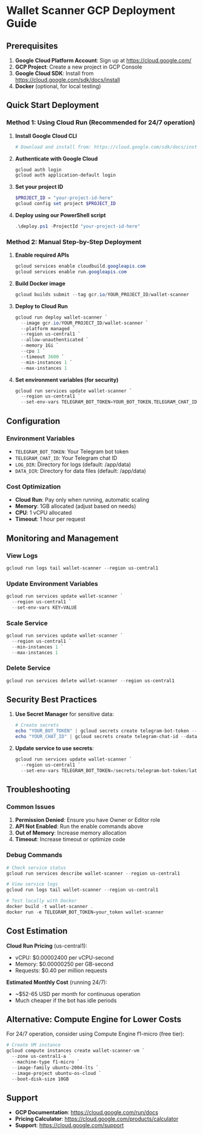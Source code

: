# Wallet Scanner GCP Deployment Guide

## Prerequisites

1. **Google Cloud Platform Account**: Sign up at https://cloud.google.com/
2. **GCP Project**: Create a new project in GCP Console
3. **Google Cloud SDK**: Install from https://cloud.google.com/sdk/docs/install
4. **Docker** (optional, for local testing)

## Quick Start Deployment

### Method 1: Using Cloud Run (Recommended for 24/7 operation)

1. **Install Google Cloud CLI**
   ```powershell
   # Download and install from: https://cloud.google.com/sdk/docs/install-sdk
   ```

2. **Authenticate with Google Cloud**
   ```powershell
   gcloud auth login
   gcloud auth application-default login
   ```

3. **Set your project ID**
   ```powershell
   $PROJECT_ID = "your-project-id-here"
   gcloud config set project $PROJECT_ID
   ```

4. **Deploy using our PowerShell script**
   ```powershell
   .\deploy.ps1 -ProjectId "your-project-id-here"
   ```

### Method 2: Manual Step-by-Step Deployment

1. **Enable required APIs**
   ```powershell
   gcloud services enable cloudbuild.googleapis.com
   gcloud services enable run.googleapis.com
   ```

2. **Build Docker image**
   ```powershell
   gcloud builds submit --tag gcr.io/YOUR_PROJECT_ID/wallet-scanner
   ```

3. **Deploy to Cloud Run**
   ```powershell
   gcloud run deploy wallet-scanner `
     --image gcr.io/YOUR_PROJECT_ID/wallet-scanner `
     --platform managed `
     --region us-central1 `
     --allow-unauthenticated `
     --memory 1Gi `
     --cpu 1 `
     --timeout 3600 `
     --min-instances 1 `
     --max-instances 1
   ```

4. **Set environment variables (for security)**
   ```powershell
   gcloud run services update wallet-scanner `
     --region us-central1 `
     --set-env-vars TELEGRAM_BOT_TOKEN=YOUR_BOT_TOKEN,TELEGRAM_CHAT_ID=YOUR_CHAT_ID
   ```

## Configuration

### Environment Variables
- `TELEGRAM_BOT_TOKEN`: Your Telegram bot token
- `TELEGRAM_CHAT_ID`: Your Telegram chat ID
- `LOG_DIR`: Directory for logs (default: /app/data)
- `DATA_DIR`: Directory for data files (default: /app/data)

### Cost Optimization
- **Cloud Run**: Pay only when running, automatic scaling
- **Memory**: 1GB allocated (adjust based on needs)
- **CPU**: 1 vCPU allocated
- **Timeout**: 1 hour per request

## Monitoring and Management

### View Logs
```powershell
gcloud run logs tail wallet-scanner --region us-central1
```

### Update Environment Variables
```powershell
gcloud run services update wallet-scanner `
  --region us-central1 `
  --set-env-vars KEY=VALUE
```

### Scale Service
```powershell
gcloud run services update wallet-scanner `
  --region us-central1 `
  --min-instances 1 `
  --max-instances 1
```

### Delete Service
```powershell
gcloud run services delete wallet-scanner --region us-central1
```

## Security Best Practices

1. **Use Secret Manager** for sensitive data:
   ```powershell
   # Create secrets
   echo "YOUR_BOT_TOKEN" | gcloud secrets create telegram-bot-token --data-file=-
   echo "YOUR_CHAT_ID" | gcloud secrets create telegram-chat-id --data-file=-
   ```

2. **Update service to use secrets**:
   ```powershell
   gcloud run services update wallet-scanner `
     --region us-central1 `
     --set-env-vars TELEGRAM_BOT_TOKEN=/secrets/telegram-bot-token/latest,TELEGRAM_CHAT_ID=/secrets/telegram-chat-id/latest
   ```

## Troubleshooting

### Common Issues
1. **Permission Denied**: Ensure you have Owner or Editor role
2. **API Not Enabled**: Run the enable commands above
3. **Out of Memory**: Increase memory allocation
4. **Timeout**: Increase timeout or optimize code

### Debug Commands
```powershell
# Check service status
gcloud run services describe wallet-scanner --region us-central1

# View service logs
gcloud run logs tail wallet-scanner --region us-central1

# Test locally with Docker
docker build -t wallet-scanner .
docker run -e TELEGRAM_BOT_TOKEN=your_token wallet-scanner
```

## Cost Estimation

**Cloud Run Pricing** (us-central1):
- vCPU: $0.00002400 per vCPU-second
- Memory: $0.00000250 per GB-second
- Requests: $0.40 per million requests

**Estimated Monthly Cost** (running 24/7):
- ~$52-65 USD per month for continuous operation
- Much cheaper if the bot has idle periods

## Alternative: Compute Engine for Lower Costs

For 24/7 operation, consider using Compute Engine f1-micro (free tier):

```powershell
# Create VM instance
gcloud compute instances create wallet-scanner-vm `
  --zone us-central1-a `
  --machine-type f1-micro `
  --image-family ubuntu-2004-lts `
  --image-project ubuntu-os-cloud `
  --boot-disk-size 10GB
```

## Support

- **GCP Documentation**: https://cloud.google.com/run/docs
- **Pricing Calculator**: https://cloud.google.com/products/calculator
- **Support**: https://cloud.google.com/support
